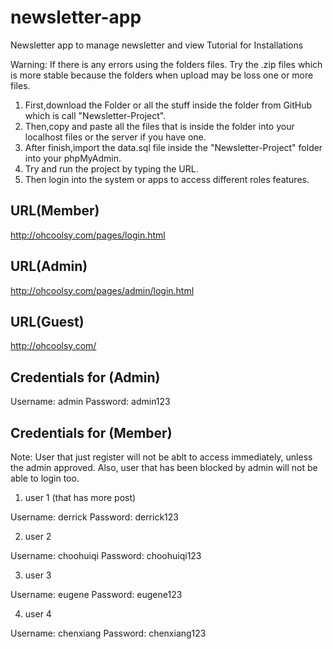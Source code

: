 # newsletter-app
Newsletter app to manage newsletter and view
Tutorial for Installations

Warning: If there is any errors using the folders files. Try the .zip files which is more stable because the folders when upload may be loss one or more files.

1. First,download the Folder or all the stuff inside the folder from GitHub which is call "Newsletter-Project".
2. Then,copy and paste all the files that is inside the folder into your localhost files or the server if you have one.
3. After finish,import the data.sql file inside the "Newsletter-Project" folder into your phpMyAdmin.
4. Try and run the project by typing the URL.
5. Then login into the system or apps to access different roles features.

URL(Member)
-------------------------------------------
http://ohcoolsy.com/pages/login.html

URL(Admin)
-------------------------------------------
http://ohcoolsy.com/pages/admin/login.html

URL(Guest)
-------------------------------------------
http://ohcoolsy.com/

Credentials for (Admin)
-------------------------------------------
Username: admin
Password: admin123

Credentials for (Member)
-------------------------------------------
Note: User that just register will not be ablt to access immediately, unless the admin approved. Also, user that has been blocked by admin will not be able to login too.

1. user 1 (that has more post)

Username: derrick
Password: derrick123

2. user 2

Username: choohuiqi
Password: choohuiqi123

3. user 3

Username: eugene
Password: eugene123

4. user 4

Username: chenxiang
Password: chenxiang123
